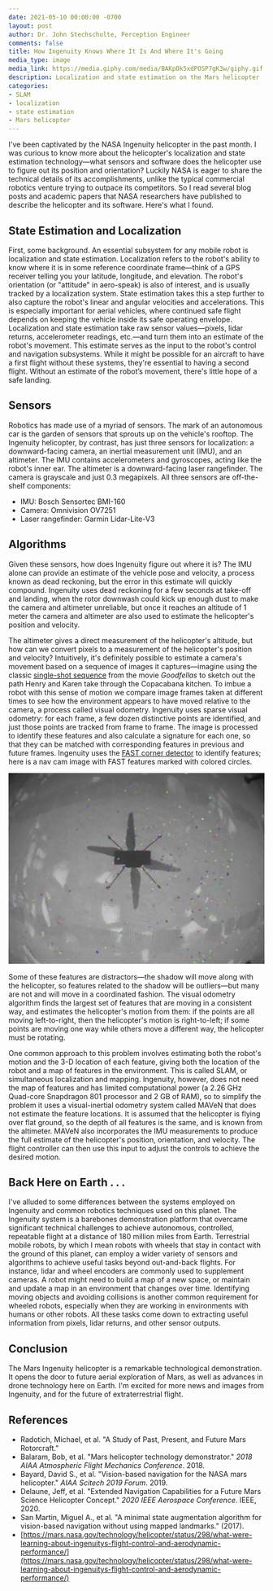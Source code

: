 ```yaml
---
date: 2021-05-10 00:00:00 -0700
layout: post
author: Dr. John Stechschulte, Perception Engineer
comments: false
title: How Ingenuity Knows Where It Is And Where It's Going
media_type: image
media_link: https://media.giphy.com/media/BAKpOk5xdPOSP7gK3w/giphy.gif
description: Localization and state estimation on the Mars helicopter
categories:
- SLAM
- localization
- state estimation
- Mars helicopter
---
```


I've been captivated by the NASA Ingenuity helicopter in the past month. I was curious to know more about the helicopter's localization and state estimation technology—what sensors and software does the helicopter use to figure out its position and orientation? Luckily NASA is eager to share the technical details of its accomplishments, unlike the typical commercial robotics venture trying to outpace its competitors. So I read several blog posts and academic papers that NASA researchers have published to describe the helicopter and its software. Here's what I found.


## State Estimation and Localization

First, some background. An essential subsystem for any mobile robot is localization and state estimation. Localization refers to the robot's ability to know where it is in some reference coordinate frame—think of a GPS receiver telling you your latitude, longitude, and elevation. The robot's orientation (or "attitude" in aero-speak) is also of interest, and is usually tracked by a localization system. State estimation takes this a step further to also capture the robot's linear and angular velocities and accelerations. This is especially important for aerial vehicles, where continued safe flight depends on keeping the vehicle inside its safe operating envelope. Localization and state estimation take raw sensor values—pixels, lidar returns, accelerometer readings, etc.—and turn them into an estimate of the robot's movement. This estimate serves as the input to the robot's control and navigation subsystems. While it might be possible for an aircraft to have a first flight without these systems, they're essential to having a second flight. Without an estimate of the robot’s movement, there's little hope of a safe landing.


## Sensors

Robotics has made use of a myriad of sensors. The mark of an autonomous car is the garden of sensors that sprouts up on the vehicle's rooftop. The Ingenuity helicopter, by contrast, has just three sensors for localization: a downward-facing camera, an inertial measurement unit (IMU), and an altimeter. The IMU contains accelerometers and gyroscopes, acting like the robot's inner ear. The altimeter is a downward-facing laser rangefinder. The camera is grayscale and just 0.3 megapixels. All three sensors are off-the-shelf components:



*   IMU: Bosch Sensortec BMI-160
*   Camera: Omnivision OV7251
*   Laser rangefinder: Garmin Lidar-Lite-V3


## Algorithms

Given these sensors, how does Ingenuity figure out where it is? The IMU alone can provide an estimate of the vehicle pose and velocity, a process known as dead reckoning, but the error in this estimate will quickly compound. Ingenuity uses dead reckoning for a few seconds at take-off and landing, when the rotor downwash could kick up enough dust to make the camera and altimeter unreliable, but once it reaches an altitude of 1 meter the camera and altimeter are also used to estimate the helicopter's position and velocity.

The altimeter gives a direct measurement of the helicopter's altitude, but how can we convert pixels to a measurement of the helicopter's position and velocity? Intuitively, it's definitely possible to estimate a camera's movement based on a sequence of images it captures—imagine using the classic [single-shot sequence](https://www.youtube.com/watch?v=3Sr-vxVaY_M) from the movie *Goodfellas* to sketch out the path Henry and Karen take through the Copacabana kitchen. To imbue a robot with this sense of motion we compare image frames taken at different times to see how the environment appears to have moved relative to the camera, a process called visual odometry. Ingenuity uses sparse visual odometry: for each frame, a few dozen distinctive points are identified, and just those points are tracked from frame to frame. The image is processed to identify these features and also calculate a signature for each one, so that they can be matched with corresponding features in previous and future frames. Ingenuity uses the [FAST corner detector](https://docs.opencv.org/4.2.0/df/d0c/tutorial_py_fast.html) to identify features; here is a nav cam image with FAST features marked with colored circles.


![alt_text](/assets/images/blog_posts/2021-05-10-Ingenuity.png)


Some of these features are distractors—the shadow will move along with the helicopter, so features related to the shadow will be outliers—but many are not and will move in a coordinated fashion. The visual odometry algorithm finds the largest set of features that are moving in a consistent way, and estimates the helicopter's motion from them: if the points are all moving left-to-right, then the helicopter's motion is right-to-left; if some points are moving one way while others move a different way, the helicopter must be rotating.

One common approach to this problem involves estimating both the robot's motion and the 3-D location of each feature, giving both the location of the robot and a map of features in the environment. This is called SLAM, or simultaneous localization and mapping. Ingenuity, however, does not need the map of features and has limited computational power (a 2.26 GHz Quad-core Snapdragon 801 processor and 2 GB of RAM), so to simplify the problem it uses a visual-inertial odometry system called MAVeN that does not estimate the feature locations. It is assumed that the helicopter is flying over flat ground, so the depth of all features is the same, and is known from the altimeter. MAVeN also incorporates the IMU measurements to produce the full estimate of the helicopter's position, orientation, and velocity. The flight controller can then use this input to adjust the controls to achieve the desired motion.


## Back Here on Earth . . .

I've alluded to some differences between the systems employed on Ingenuity and common robotics techniques used on this planet. The Ingenuity system is a barebones demonstration platform that overcame significant technical challenges to achieve autonomous, controlled, repeatable flight at a distance of 180 million miles from Earth. Terrestrial mobile robots, by which I mean robots with wheels that stay in contact with the ground of this planet, can employ a wider variety of sensors and algorithms to achieve useful tasks beyond out-and-back flights. For instance, lidar and wheel encoders are commonly used to supplement cameras. A robot might need to build a map of a new space, or maintain and update a map in an environment that changes over time. Identifying moving objects and avoiding collisions is another common requirement for wheeled robots, especially when they are working in environments with humans or other robots. All these tasks come down to extracting useful information from pixels, lidar returns, and other sensor outputs.


## Conclusion

The Mars Ingenuity helicopter is a remarkable technological demonstration. It opens the door to future aerial exploration of Mars, as well as advances in drone technology here on Earth. I'm excited for more news and images from Ingenuity, and for the future of extraterrestrial flight.


## References



*   Radotich, Michael, et al. "A Study of Past, Present, and Future Mars Rotorcraft."
*   Balaram, Bob, et al. "Mars helicopter technology demonstrator." _2018 AIAA Atmospheric Flight Mechanics Conference_. 2018.
*   Bayard, David S., et al. "Vision-based navigation for the NASA mars helicopter." _AIAA Scitech 2019 Forum_. 2019.
*   Delaune, Jeff, et al. "Extended Navigation Capabilities for a Future Mars Science Helicopter Concept." _2020 IEEE Aerospace Conference_. IEEE, 2020.
*   San Martin, Miguel A., et al. "A minimal state augmentation algorithm for vision-based navigation without using mapped landmarks." (2017).
*   [https://mars.nasa.gov/technology/helicopter/status/298/what-were-learning-about-ingenuitys-flight-control-and-aerodynamic-performance/](https://mars.nasa.gov/technology/helicopter/status/298/what-were-learning-about-ingenuitys-flight-control-and-aerodynamic-performance/)
